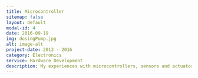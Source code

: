 ```yaml
---
title: Microcontroller
sitemap: false
layout: default
modal-id: 4
date: 2016-09-19
img: dosingPump.jpg
alt: image-alt
project-date: 2013 - 2016
category: Electronics
service: Hardware Development
description: My experiences with microcontrollers, sensors and actuators are diverse. I have been working with Atmel AVR, Texas Instruments msp430, NXP LPC and others. This image depicts a small prototype of an Arduino based dosing pump. It was part of a larger setup for a new manufacturing process for design tiles I helped to develop.
---
```

